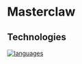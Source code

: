 # Masterclaw

## Technologies

[![languages](https://skillicons.dev/icons?i=vite,redux,bootstrap,sass,ts,docker,react,nodejs,mongo,nginx,js,html,rust,git,npm,github)](https://skillicons.dev)
